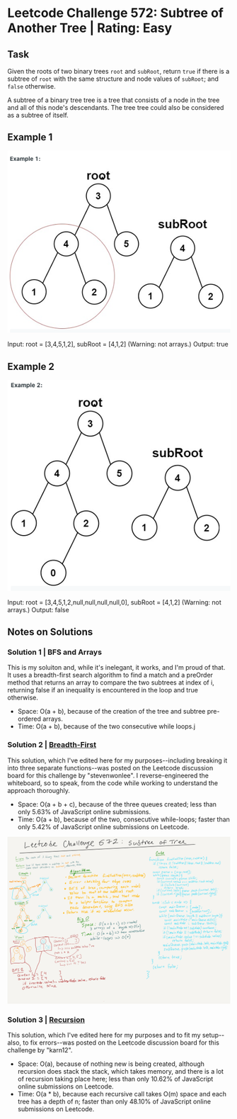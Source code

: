 # Leetcode Challenge 572: Subtree of Another Tree | Rating: Easy

## Task

Given the roots of two binary trees `root` and `subRoot`, return `true` if there is a subtree of `root` with the same structure and node values of `subRoot`; and `false` otherwise.

A subtree of a binary tree tree is a tree that consists of a node in the tree and all of this node's descendants. The tree tree could also be considered as a subtree of itself.

## Example 1

![Diagram 1](../../assets/subtree-in-tree-1.png)

Input: root = [3,4,5,1,2], subRoot = [4,1,2] (Warning: not arrays.)
Output: true

## Example 2

![Diagram 1](../../assets/subtree-in-tree-2.png)

Input: root = [3,4,5,1,2,null,null,null,null,0], subRoot = [4,1,2] (Warning: not arrays.)
Output: false

## Notes on Solutions

### Solution 1 | BFS and Arrays

This is my soluiton and, while it's inelegant, it works, and I'm proud of that. It uses a breadth-first search algorithm to find a match and a preOrder method that returns an array to compare the two subtrees at index of i, returning false if an inequality is encountered in the loop and true otherwise.

- Space: O(a + b), because of the creation of the tree and subtree pre-ordered arrays.
- Time: O(a + b), because of the two consecutive while loops.j

### Solution 2 | [Breadth-First](https://leetcode.com/problems/subtree-of-another-tree/discuss/1230961/JavaScript-BFS-Solution)

This solution, which I've edited here for my purposes--including breaking it into three separate functions--was posted on the Leetcode discussion board for this challenge by "stevenwonlee". I reverse-engineered the whiteboard, so to speak, from the code while working to understand the approach thoroughly.

- Space: O(a + b + c), because of the three queues created; less than only 5.63% of JavaScript online submissions.
- Time: O(a + b), because of the two, consecutive while-loops; faster than only 5.42% of JavaScript online submissions on Leetcode.

![Whiteboard for Solution 2](../../assets/whiteboards/subtree-in-tree-whiteboard.png)

### Solution 3 | [Recursion](https://leetcode.com/problems/subtree-of-another-tree/discuss/1138076/Recursive-Javascript-solution)

This solution, which I've edited here for my purposes and to fit my setup--also, to fix errors--was posted on the Leetcode discussion board for this challenge by "karn12".

- Space: O(a), because of nothing new is being created, although recursion does stack the stack, which takes memory, and there is a lot of recursion taking place here; less than only 10.62% of JavaScript online submissions on Leetcode.
- Time: O(a * b), because each recursive call takes O(m) space and each tree has a depth of n; faster than only 48.10% of JavaScript online submissions on Leetcode.
